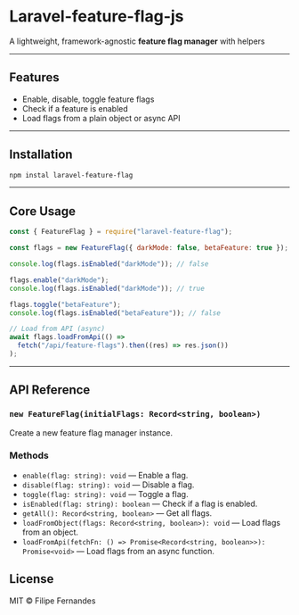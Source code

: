 # Laravel-feature-flag-js

A lightweight, framework-agnostic **feature flag manager** with helpers

---

## Features

- Enable, disable, toggle feature flags
- Check if a feature is enabled
- Load flags from a plain object or async API

---

## Installation

```bash
npm instal laravel-feature-flag
```

---

## Core Usage

```js
const { FeatureFlag } = require("laravel-feature-flag");

const flags = new FeatureFlag({ darkMode: false, betaFeature: true });

console.log(flags.isEnabled("darkMode")); // false

flags.enable("darkMode");
console.log(flags.isEnabled("darkMode")); // true

flags.toggle("betaFeature");
console.log(flags.isEnabled("betaFeature")); // false

// Load from API (async)
await flags.loadFromApi(() =>
  fetch("/api/feature-flags").then((res) => res.json())
);
```

---

## API Reference

### `new FeatureFlag(initialFlags: Record<string, boolean>)`

Create a new feature flag manager instance.

### Methods

- `enable(flag: string): void` — Enable a flag.
- `disable(flag: string): void` — Disable a flag.
- `toggle(flag: string): void` — Toggle a flag.
- `isEnabled(flag: string): boolean` — Check if a flag is enabled.
- `getAll(): Record<string, boolean>` — Get all flags.
- `loadFromObject(flags: Record<string, boolean>): void` — Load flags from an object.
- `loadFromApi(fetchFn: () => Promise<Record<string, boolean>>): Promise<void>` — Load flags from an async function.

## License

MIT © Filipe Fernandes
